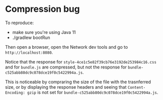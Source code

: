 # Compression bug

To reproduce:

- make sure you're using Java 11
- ./gradlew bootRun

Then open a browser, open the Network dev tools and go to `http://localhost:8080`.

Notice that the response for `style-4ce1c5e82f39cb76e3192de253984c16.css` and for `bundle.js`
are compressed, but not the response for `bundle-c525abb80dc9c078dce19f0c5422994a.js`.

This is noticeable by compraring the size of the file with the trasnferred size, or 
by displaying the response headers and seeing that `Content-Encoding: gzip` is not set
for `bundle-c525abb80dc9c078dce19f0c5422994a.js`.
